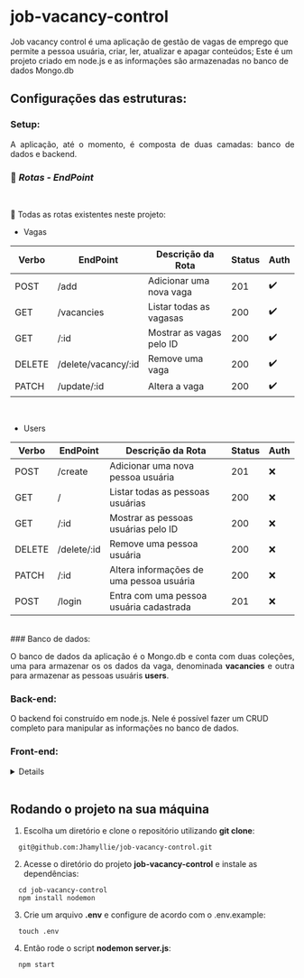 # job-vacancy-control

Job vacancy control é uma aplicação de gestão de vagas de emprego que permite a pessoa usuária, criar, ler, atualizar e apagar conteúdos; Este é um projeto criado em node.js e as informações são armazenadas no banco de dados Mongo.db

   <summary>
   <h2>Configurações das estruturas:</h2>
   </summary>

<!-- ### 🏗️ *Arquitetura MVC - Camadas de controller e Model* -->


   ### Setup:

  <p align="justify">A aplicação, até o momento, é composta de duas camadas: banco de dados e backend.</p>

### 📌 *Rotas - EndPoint*

<br>

 📢 Todas as rotas existentes neste projeto:

- Vagas

| Verbo  |   EndPoint      |        Descrição da Rota                   | Status | Auth |
| ------ | --------------- | -------------------------------------------| ------ |------|
| POST   | /add            | Adicionar uma nova vaga                   |   201  |  ✔️  |
| GET    | /vacancies            | Listar todas as vagasas                     |   200  |  ✔️  |
| GET    | /:id            | Mostrar as vagas pelo ID                  |   200  |  ✔️  |
| DELETE | /delete/vacancy/:id            | Remove uma vaga                           |   200  |  ✔️  |
| PATCH  | /update/:id            | Altera a vaga                             |   200  |  ✔️  |
<br>

- Users

| Verbo  |   EndPoint      |        Descrição da Rota                   | Status | Auth |
| ------ | --------------- | -------------------------------------------| ------ |------|
| POST   | /create            | Adicionar uma nova pessoa usuária                   |   201  |  ❌  |
| GET    | /            | Listar todas as pessoas usuárias                     |   200  |  ❌  |
| GET    | /:id            | Mostrar as pessoas usuárias pelo ID                  |   200  |  ❌  |
| DELETE | /delete/:id            | Remove uma pessoa usuária                           |   200  |  ❌  |
| PATCH  | /:id            | Altera informações de uma pessoa usuária                             |   200  |  ❌  |
| POST   | /login            | Entra com uma pessoa usuária cadastrada                  |   201  |  ❌  |
<br>
  ### Banco de dados:

  <p align="justify">O banco de dados da aplicação é o Mongo.db e conta com duas coleções, uma para armazenar os os dados da vaga, denominada <strong>vacancies</strong> e outra para armazenar as pessoas usuáris <strong>users</strong>. </p>
</details>

### Back-end:

O backend foi construído em node.js. Nele é possível fazer um CRUD completo para manipular as informações no banco de dados.

### Front-end:
<details>
Readme em construção.
</details>
<br>

<summary>
<h2>Rodando o projeto na sua máquina</h2>
</summary>

  1. Escolha um diretório e clone o repositório utilizando **git clone**:
  ```
    git@github.com:Jhamyllie/job-vacancy-control.git
  ```

  2. Acesse o diretório do projeto **job-vacancy-control** e instale as dependências:
  ```
    cd job-vacancy-control
    npm install nodemon
  ```

  3. Crie um arquivo **.env** e configure de acordo com o .env.example:
  ```
    touch .env
  ```

  4. Então rode o script **nodemon server.js**:
  ```
    npm start
  ```



  
